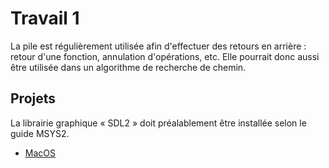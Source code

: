 # Travail 1 #

La pile est régulièrement utilisée afin d'effectuer des retours en arrière : retour d'une fonction, annulation d'opérations, etc. Elle pourrait donc aussi être utilisée dans un algorithme de recherche de chemin.

## Projets ##

La librairie graphique « SDL2 » doit préalablement être installée selon le guide MSYS2.

- [MacOS](Fichiers/420C35JOTP1MACOS.zip)
